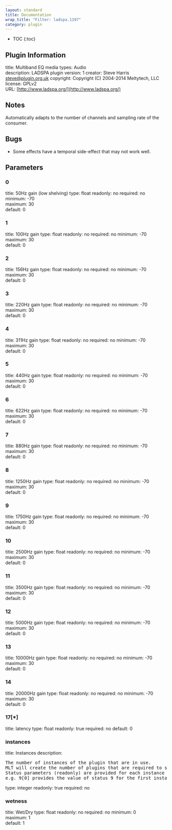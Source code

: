 ```yaml
---
layout: standard
title: Documentation
wrap_title: "Filter: ladspa.1197"
category: plugin
---
```

* TOC
{:toc}

## Plugin Information

title: Multiband EQ
media types:
Audio  
description: LADSPA plugin
version: 1
creator: Steve Harris <steve@plugin.org.uk>
copyright: Copyright (C) 2004-2014 Meltytech, LLC  
license: GPLv2  
URL: [http://www.ladspa.org/](http://www.ladspa.org/)  

## Notes

Automatically adapts to the number of channels and sampling rate of the consumer.

## Bugs

* Some effects have a temporal side-effect that may not work well.


## Parameters

### 0

title: 50Hz gain (low shelving)  type: float
readonly: no
required: no
minimum: -70  
maximum: 30  
default: 0  

### 1

title: 100Hz gain  type: float
readonly: no
required: no
minimum: -70  
maximum: 30  
default: 0  

### 2

title: 156Hz gain  type: float
readonly: no
required: no
minimum: -70  
maximum: 30  
default: 0  

### 3

title: 220Hz gain  type: float
readonly: no
required: no
minimum: -70  
maximum: 30  
default: 0  

### 4

title: 311Hz gain  type: float
readonly: no
required: no
minimum: -70  
maximum: 30  
default: 0  

### 5

title: 440Hz gain  type: float
readonly: no
required: no
minimum: -70  
maximum: 30  
default: 0  

### 6

title: 622Hz gain  type: float
readonly: no
required: no
minimum: -70  
maximum: 30  
default: 0  

### 7

title: 880Hz gain  type: float
readonly: no
required: no
minimum: -70  
maximum: 30  
default: 0  

### 8

title: 1250Hz gain  type: float
readonly: no
required: no
minimum: -70  
maximum: 30  
default: 0  

### 9

title: 1750Hz gain  type: float
readonly: no
required: no
minimum: -70  
maximum: 30  
default: 0  

### 10

title: 2500Hz gain  type: float
readonly: no
required: no
minimum: -70  
maximum: 30  
default: 0  

### 11

title: 3500Hz gain  type: float
readonly: no
required: no
minimum: -70  
maximum: 30  
default: 0  

### 12

title: 5000Hz gain  type: float
readonly: no
required: no
minimum: -70  
maximum: 30  
default: 0  

### 13

title: 10000Hz gain  type: float
readonly: no
required: no
minimum: -70  
maximum: 30  
default: 0  

### 14

title: 20000Hz gain  type: float
readonly: no
required: no
minimum: -70  
maximum: 30  
default: 0  

### 17[*]

title: latency  type: float
readonly: true
required: no
default: 0  

### instances

title: Instances  description:
<pre>
The number of instances of the plugin that are in use.
MLT will create the number of plugins that are required to support the number of audio channels.
Status parameters (readonly) are provided for each instance and are accessed by specifying the instance number after the identifier (starting at zero).
e.g. 9[0] provides the value of status 9 for the first instance.
</pre>
type: integer
readonly: true
required: no

### wetness

title: Wet/Dry  type: float
readonly: no
required: no
minimum: 0  
maximum: 1  
default: 1  

